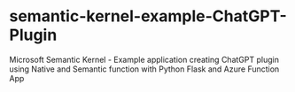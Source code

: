 # semantic-kernel-example-ChatGPT-Plugin
Microsoft Semantic Kernel - Example application creating ChatGPT plugin using Native and Semantic function with Python Flask and Azure Function App
